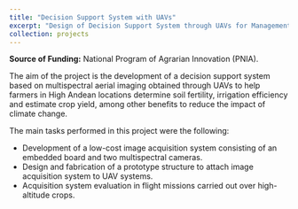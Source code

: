 ```yaml
---
title: "Decision Support System with UAVs"
excerpt: "Design of Decision Support System through UAVs for Management, Optimization and Control of High Andean Agriculture Systems in response to Climate Change <br/><img src='/images/videos/uav_high_altitude_thumbnail.png'>"
collection: projects
---
```


<b>Source of Funding:</b> National Program of Agrarian Innovation (PNIA).

The aim of the project is the development of a decision support system based on multispectral aerial imaging obtained through UAVs to help farmers in High Andean locations determine soil fertility, irrigation efficiency and estimate crop yield, among other benefits to reduce the impact of climate change.

The main tasks performed in this project were the following:

- Development of a low-cost image acquisition system consisting of an embedded board and two multispectral cameras.
- Design and fabrication of a prototype structure to attach image acquisition system to UAV systems.
- Acquisition system evaluation in flight missions carried out over high-altitude crops.
